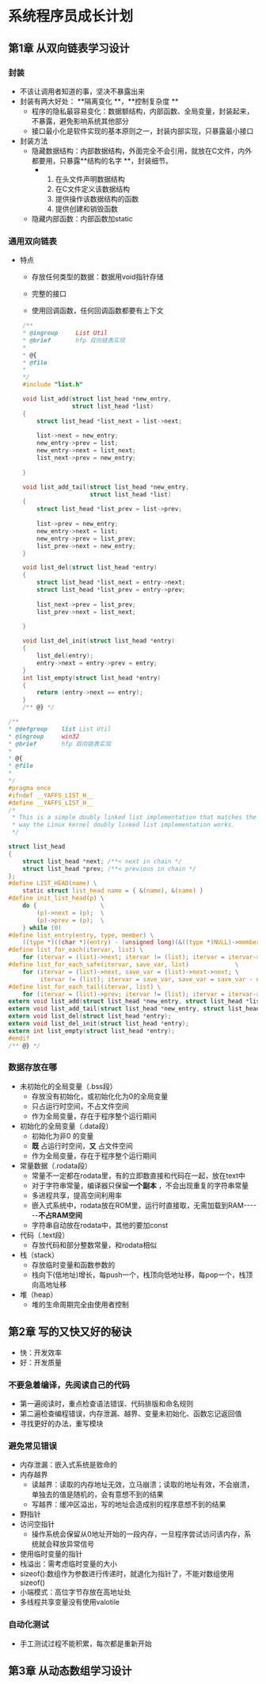 # 系统程序员成长计划
## 第1章 从双向链表学习设计

### 封装

+ 不该让调用者知道的事，坚决不暴露出来
+ 封装有两大好处： **隔离变化 **，**控制复杂度  **
  + 程序的隐私最容易变化：数据额结构，内部函数、全局变量，封装起来，不暴露，避免影响系统其他部分
  + 接口最小化是软件实现的基本原则之一，封装内部实现，只暴露最小接口
+ 封装方法
  + 隐藏数据结构：内部数据结构，外面完全不会引用，就放在C文件，内外都要用，只暴露**结构的名字 **，封装细节。
    - 1. 在头文件声明数据结构
      2. 在C文件定义该数据结构
      3. 提供操作该数据结构的函数
      4. 提供创建和销毁函数
  + 隐藏内部函数：内部函数加static

###  通用双向链表

+ 特点
  - 存放任何类型的数据：数据用void指针存储

  - 完整的接口

  - 使用回调函数，任何回调函数都要有上下文

```c
    /**
    * @ingroup     List Util
    * @brief       hfp 双向链表实现
    *
    * @{
    * @file
    *
    */
    #include "list.h"

    void list_add(struct list_head *new_entry,
                  struct list_head *list)
    {
        struct list_head *list_next = list->next;
        
        list->next = new_entry;
        new_entry->prev = list;
        new_entry->next = list_next;
        list_next->prev = new_entry;
        
    }

    void list_add_tail(struct list_head *new_entry,
                       struct list_head *list)
    {
        struct list_head *list_prev = list->prev;
        
        list->prev = new_entry;
        new_entry->next = list;
        new_entry->prev = list_prev;
        list_prev->next = new_entry;
    }

    void list_del(struct list_head *entry)
    {
        struct list_head *list_next = entry->next;
        struct list_head *list_prev = entry->prev;
        
        list_next->prev = list_prev;
        list_prev->next = list_next;
        
    }

    void list_del_init(struct list_head *entry)
    {
        list_del(entry);
        entry->next = entry->prev = entry;
    }
    int list_empty(struct list_head *entry)
    {
        return (entry->next == entry);
    }
    /** @} */
```


```c
/**
* @defgroup    list List Util
* @ingroup     win32
* @brief       hfp 双向链表实现
*
* @{
* @file
*
*/
#pragma once
#ifndef __YAFFS_LIST_H__
#define __YAFFS_LIST_H__
/*
 * This is a simple doubly linked list implementation that matches the
 * way the Linux kernel doubly linked list implementation works.
 */

struct list_head
{
    struct list_head *next; /**< next in chain */
    struct list_head *prev; /**< previous in chain */
};
#define LIST_HEAD(name) \
    static struct list_head name = { &(name), &(name) }
#define init_list_head(p) \
    do {                  \
        (p)->next = (p);  \
        (p)->prev = (p);  \
    } while (0)
#define list_entry(entry, type, member) \
    ((type *)((char *)(entry) - (unsigned long)(&((type *)NULL)->member))) 
#define list_for_each(itervar, list) \
    for (itervar = (list)->next; itervar != (list); itervar = itervar->next)
#define list_for_each_safe(itervar, save_var, list)             \
    for (itervar = (list)->next, save_var = (list)->next->next; \
         itervar != (list); itervar = save_var, save_var = save_var - next)   
#define list_for_each_tail(itervar, list) \
    for (itervar = (list)->prev; itervar != (list); itervar = itervar->prev)   
extern void list_add(struct list_head *new_entry, struct list_head *list);
extern void list_add_tail(struct list_head *new_entry, struct list_head *list);
extern void list_del(struct list_head *entry);
extern void list_del_init(struct list_head *entry);
extern int list_empty(struct list_head *entry); 
#endif
/** @} */
```


###  数据存放在哪
+ 未初始化的全局变量（.bss段）
  - 存放没有初始化，或初始化化为0的全局变量
  - 只占运行时空间，不占文件空间
  - 作为全局变量，存在于程序整个运行期间
+ 初始化的全局变量（.data段）
  - 初始化为非0 的变量
  - **既** 占运行时空间，**又** 占文件空间
  - 作为全局变量，存在于程序整个运行期间
+ 常量数据（.rodata段）
  - 常量不一定都在rodata里，有的立即数直接和代码在一起，放在text中
  - 对于字符串常量，编译器只保留**一个副本** ，不会出现重复的字符串常量
  - 多进程共享，提高空间利用率
  - 嵌入式系统中，rodata放在ROM里，运行时直接取，无需加载到RAM------**不占RAM空间** 
  - 字符串自动放在rodata中，其他的要加const
+ 代码（.text段）
  - 存放代码和部分整数常量，和rodata相似
+ 栈（stack）
  - 存放临时变量和函数参数的
  - 栈向下(低地址)增长，每push一个，栈顶向低地址移，每pop一个，栈顶向高地址移
+ 堆（heap）
  - 堆的生命周期完全由使用者控制

## 第2章 写的又快又好的秘诀

- 快：开发效率
- 好：开发质量

### 不要急着编译，先阅读自己的代码

- 第一遍阅读时，重点检查语法错误、代码排版和命名规则
- 第二遍检查编程错误，内存泄漏、越界、变量未初始化、函数忘记返回值
- 寻找更好的办法，重写模块

### 避免常见错误

- 内存泄漏：嵌入式系统是致命的
- 内存越界
  - 读越界：读取的内存地址无效，立马崩溃；读取的地址有效，不会崩溃，单独去的值是随机的，会有意想不到的结果
  - 写越界：缓冲区溢出，写的地址会造成别的程序意想不到的结果
- 野指针
- 访问空指针
  - 操作系统会保留从0地址开始的一段内存，一旦程序尝试访问该内存，系统就会释放异常信号
- 使用临时变量的指针
- 栈溢出：需考虑临时变量的大小
- sizeof():数组作为参数进行传递时，就退化为指针了，不能对数组使用sizeof()
- 小端模式：高位字节存放在高地址处
- 多线程共享变量没有使用valotile

### 自动化测试

- 手工测试过程不能积累，每次都是重新开始



## 第3章 从动态数组学习设计

